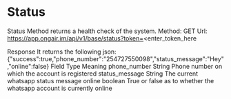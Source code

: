 # Status

Status
Method returns a health check of the system. 
Method:
GET
Url:
https://app.ongair.im/api/v1/base/status?token=<enter_token_here

Response
It returns the following json:
{"success":true,"phone_number":"254727550098","status_message":"Hey","online":false}
Field		Type	Meaning
phone_number		String	Phone number on which the account is registered
status_message	String	The current whatsapp status message
online	boolean	True or false as to whether the whatsapp account is currently online

